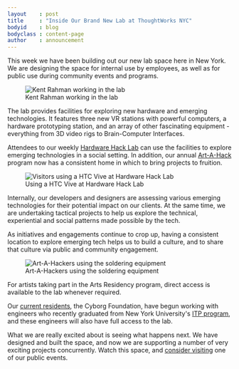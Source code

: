 ```yaml
---
layout    : post
title     : "Inside Our Brand New Lab at ThoughtWorks NYC"
bodyid    : blog
bodyclass : content-page
author    : announcement
---
```

This week we have been building out our new lab space here in New York. We are designing the space for internal use by employees, as well as for public use during community events and programs.

<figure>
	<img src="/images/posts/2016-06-03-inside-our-brand-new-hack-lab/kent.jpg" alt="Kent Rahman working in the lab" />
	<figcaption>Kent Rahman working in the lab</figcaption>
</figure>

The lab provides facilities for exploring new hardware and emerging technologies. It features three new VR stations with powerful computers, a hardware prototyping station, and an array of other fascinating equipment - everything from 3D video rigs to Brain-Computer Interfaces.

<!--excerpt-ends-->

Attendees to our weekly <a href="https://hardwarehacklab.io/">Hardware Hack Lab</a> can use the facilities to explore emerging technologies in a social setting. In addition, our annual <a href="https://artahack.io/">Art-A-Hack</a> program now has a consistent home in which to bring projects to fruition.

<figure>
	<img src="/images/posts/2016-06-03-inside-our-brand-new-hack-lab/vive.jpg" alt="Visitors using a HTC Vive at Hardware Hack Lab" />
	<figcaption>Using a HTC Vive at Hardware Hack Lab</figcaption>
</figure>

Internally, our developers and designers are assessing various emerging technologies for their potential impact on our clients. At the same time, we are undertaking tactical projects to help us explore the technical, experiential and social patterns made possible by the tech.

As initiatives and engagements continue to crop up, having a consistent location to explore emerging tech helps us to build a culture, and to share that culture via public and community engagement.

<figure>
	<img src="/images/posts/2016-06-03-inside-our-brand-new-hack-lab/artahack.jpg" alt="Art-A-Hackers using the soldering equipment" />
	<figcaption>Art-A-Hackers using the soldering equipment</figcaption>
</figure>

For artists taking part in the Arts Residency program, direct access is available to the lab whenever required.

Our <a href="/blog/introducing-cyborg-foundation/">current residents</a>, the Cyborg Foundation, have begun working with engineers who recently graduated from New York University's <a href="http://tisch.nyu.edu/itp">ITP program</a>, and these engineers will also have full access to the lab.

What we are really excited about is seeing what happens next. We have designed and built the space, and now we are supporting a number of very exciting projects concurrently. Watch this space, and <a href="https://hardwarehacklab.io/join/">consider visiting</a> one of our public events.